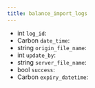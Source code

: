 ```yaml
---
title: balance_import_logs  
---
```


- int `log_id`:
- Carbon `date_time`:
- string `origin_file_name`:
- int `update_by`:
- string `server_file_name`:
- bool `success`:
- Carbon `expiry_datetime`:
